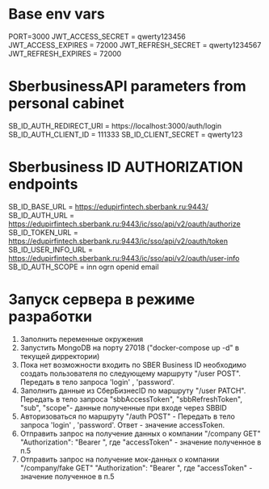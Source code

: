 # Base env vars
PORT=3000
JWT_ACCESS_SECRET = qwerty123456
JWT_ACCESS_EXPIRES = 72000
JWT_REFRESH_SECRET = qwerty1234567
JWT_REFRESH_EXPIRES = 72000


# SberbusinessAPI parameters from personal cabinet
SB_ID_AUTH_REDIRECT_URI = https://localhost:3000/auth/login
SB_ID_AUTH_CLIENT_ID = 111333
SB_ID_CLIENT_SECRET = qwerty123

# Sberbusiness ID AUTHORIZATION endpoints
SB_ID_BASE_URL = https://edupirfintech.sberbank.ru:9443/
SB_ID_AUTH_URL = https://edupirfintech.sberbank.ru:9443/ic/sso/api/v2/oauth/authorize
SB_ID_TOKEN_URL = https://edupirfintech.sberbank.ru:9443/ic/sso/api/v2/oauth/token
SB_ID_USER_INFO_URL = https://edupirfintech.sberbank.ru:9443/ic/sso/api/v2/oauth/user-info
SB_ID_AUTH_SCOPE = inn ogrn openid email

# Запуск сервера в режиме разработки
1. Заполнить переменные окружения
2. Запустить MongoDB на порту 27018 ("docker-compose up -d" в текущей дирректории)
3. Пока нет возможности входить по SBER Business ID необходимо создать пользователя по следующему маршруту "/user  POST". Передать в тело запроса 'login' , 'password'.
4. Заполнить данные из СберБизнесID по маршруту "/user  PATCH".  Передать в тело запроса "sbbAccessToken", "sbbRefreshToken", "sub", "scope"- данные полученные при входе через SBBID
5. Авторизоваться по маршруту "/auth POST" -  Передать в тело запроса 'login' , 'password'. Ответ - значение  accessToken.
6. Отправить запрос на получение данных о компании "/company GET" "Authorization": "Bearer <accessToken>", где "accessToken" - значение полученное в п.5
7. Отправить запрос на получение мок-данных о компании "/company/fake GET" "Authorization": "Bearer <accessToken>", где "accessToken" - значение полученное в п.5
